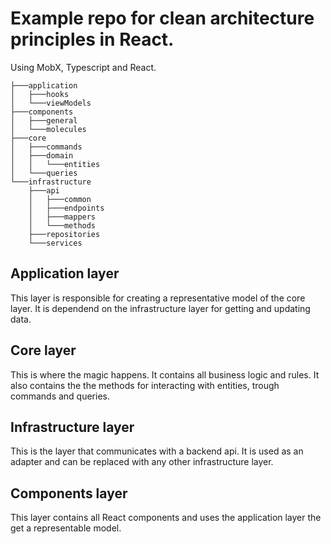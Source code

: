 # Example repo for clean architecture principles in React.

Using MobX, Typescript and React.

```
├───application
│   ├───hooks
│   └───viewModels
├───components
│   ├───general
│   └───molecules
├───core
│   ├───commands
│   ├───domain
│   │   └───entities
│   └───queries
└───infrastructure
    ├───api
    │   ├───common
    │   ├───endpoints
    │   ├───mappers
    │   └───methods
    ├───repositories
    └───services
 ```

## Application layer

This layer is responsible for creating a representative model of the core layer. It is dependend on the infrastructure layer for getting and updating data.

## Core layer

This is where the magic happens. It contains all business logic and rules. It also contains the the methods for interacting with entities, trough commands and queries.

## Infrastructure layer

This is the layer that communicates with a backend api. It is used as an adapter and can be replaced with any other infrastructure layer.

## Components layer

This layer contains all React components and uses the application layer the get a representable model.
